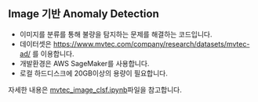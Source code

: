 ## Image 기반 Anomaly Detection

- 이미지를 분류를 통해 불량을 탐지하는 문제를 해결하는 코드입니다.
- 데이터셋은 https://www.mvtec.com/company/research/datasets/mvtec-ad/ 를 이용합니다.
- 개발환경은 AWS SageMaker를 사용합니다.
- 로컬 하드디스크에 20GB이상의 용량이 필요합니다.

자세한 내용은 [mvtec_image_clsf.ipynb](mvtec_image_clsf.ipynb)파일을 참고합니다.

